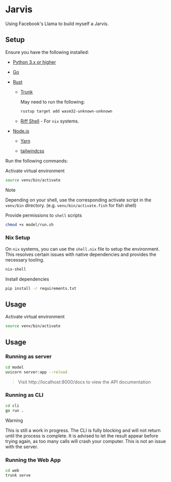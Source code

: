 # Jarvis

Using Facebook's Llama to build myself a Jarvis.

## Setup

Ensure you have the following installed:

- [Python 3.x or higher](https://www.python.org/downloads/)

- [Go](https://golang.org/doc/install)

- [Rust](https://www.rust-lang.org/tools/install)

    - [Trunk](https://trunkrs.dev/)
    
        May need to run the following:

        ```bash
        rustup target add wasm32-unknown-unknown
        ```

    - [Riff Shell](https://www.riff.sh/) - For `nix` systems.

- [Node.js](https://nodejs.org/en/download/)
        
    - [Yarn](https://classic.yarnpkg.com/en/docs/install/)

    - [tailwindcss](https://tailwindcss.com/docs/installation)

Run the following commands:

Activate virtual environment

```bash
source venv/bin/activate
```

> [!NOTE]
> Depending on your shell, use the corresponding activate script in the `venv/bin` directory. (e.g. `venv/bin/activate.fish` for fish shell)

Provide permissions to `shell` scripts

```bash
chmod +x model/run.sh
```

### Nix Setup

On `nix` systems, you can use the `shell.nix` file to setup the environment. This resolves certain issues with native dependencies and provides the necessary tooling.

```bash
nix-shell
```

Install dependencies

```bash
pip install -r requirements.txt
```

## Usage

Activate virtual environment

```bash
source venv/bin/activate
```

## Usage

### Running as server

```bash
cd model
uvicorn server:app --reload
```

> Visit http://localhost:8000/docs to view the API documentation

### Running as CLI

```bash
cd cli
go run .
```

> [!WARNING]
> This is still a work in progress. The CLI is fully blocking and will not return until the process is complete. It is advised to let the result appear before trying again, as too many calls will crash your computer. This is not an issue with the server.

### Running the Web App

```bash
cd web
trunk serve
```

